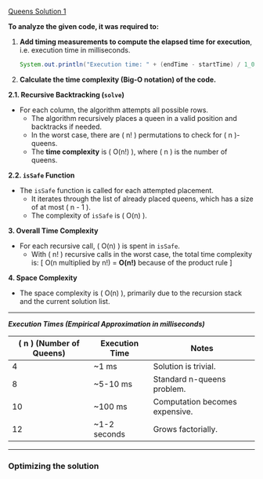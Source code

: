 [Queens Solution 1](QueensSolution1.java)

**To analyze the given code, it was required to:**

1. **Add timing measurements to compute the elapsed time for execution**, i.e. execution time in milliseconds.
    ```java
    System.out.println("Execution time: " + (endTime - startTime) / 1_000_000 + " ms");
    ```
2. **Calculate the time complexity (Big-O notation) of the code.**

  **2.1. Recursive Backtracking (`solve`)**
  - For each column, the algorithm attempts all possible rows.
    - The algorithm recursively places a queen in a valid position and backtracks if needed.
    - In the worst case, there are \( n! \) permutations to check for \( n \)-queens.
    - The **time complexity** is \( O(n!) \), where \( n \) is the number of queens.

  **2.2. `isSafe` Function**
  - The `isSafe` function is called for each attempted placement.
    - It iterates through the list of already placed queens, which has a size of at most \( n - 1 \).
    - The complexity of `isSafe` is \( O(n) \).

  **3. Overall Time Complexity**
  - For each recursive call, \( O(n) \) is spent in `isSafe`.
    - With \( n! \) recursive calls in the worst case, the total time complexity is:
      \[
      O(n multiplied by n!) = **O(n!)** because of the product rule
      \]

  **4. Space Complexity**
  - The space complexity is \( O(n) \), primarily due to the recursion stack and the current solution list.

---
***Execution Times (Empirical Approximation in milliseconds)***

| \( n \) (Number of Queens) | Execution Time | Notes                         |
|----------------------------|----------------|-------------------------------|
| 4                          | ~1 ms          | Solution is trivial.          |
| 8                          | ~5-10 ms       | Standard n-queens problem.    |
| 10                         | ~100 ms        | Computation becomes expensive.|
| 12                         | ~1-2 seconds   | Grows factorially.            |

---
### Optimizing the solution